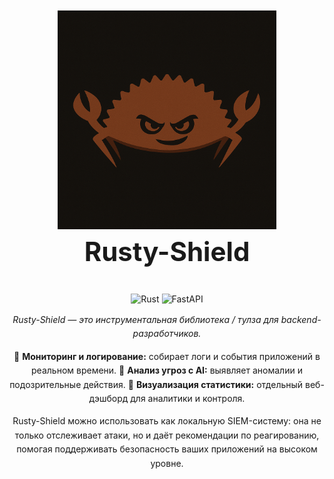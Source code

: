 <h1 align="center" style="font-size: 3em; font-weight: bold; margin: 1em 0;">
  <a name="logo">
    <img src="pictures/rusty.png" alt="rusty-shield" style="width:350px; height:350px;"/>
  </a>
  <br />
  <strong>Rusty-Shield</strong>
</h1>

<div align="center" style="margin-bottom: 1em;">

  ![Rust](https://img.shields.io/badge/Rust-000000?logo=rust&logoColor=white)
  ![FastAPI](https://img.shields.io/badge/FastAPI-009688?logo=fastapi&logoColor=white)

</div>

<div align="center" style="max-width: 800px; margin: auto; line-height: 1.6;">
  <p><em>Rusty-Shield — это инструментальная библиотека / тулза для backend-разработчиков.</em></p>
  
  <p>
    🔹 <strong>Мониторинг и логирование:</strong> собирает логи и события приложений в реальном времени.  
    🔹 <strong>Анализ угроз с AI:</strong> выявляет аномалии и подозрительные действия.  
    🔹 <strong>Визуализация статистики:</strong> отдельный веб-дэшборд для аналитики и контроля.
  </p>
  
  <p>
    Rusty-Shield можно использовать как локальную SIEM-систему: она не только отслеживает атаки, 
    но и даёт рекомендации по реагированию, помогая поддерживать безопасность ваших приложений на высоком уровне.
  </p>
</div>
